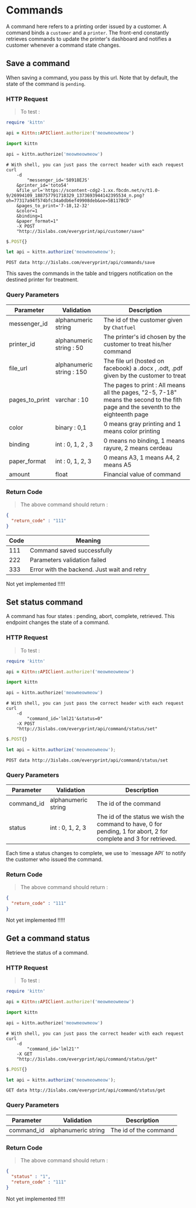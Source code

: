 # Commands

A command here refers to a printing order issued by a customer. A command binds a `customer` and a `printer`. The front-end constantly retrieves commands to update the printer's dashboard and notifies a customer whenever a command state changes.


## Save a command
When saving a command, you pass by this url. Note that by default, the state of the command is `pending`.
### HTTP Request
> To test  :

```ruby
require 'kittn'

api = Kittn::APIClient.authorize!('meowmeowmeow')
```

```python
import kittn

api = kittn.authorize('meowmeowmeow')
```

```shell
# With shell, you can just pass the correct header with each request
curl
	-d
		"messenger_id='58918EJS'
    &printer_id='toto54'
    &file_url='https://scontent-cdg2-1.xx.fbcdn.net/v/t1.0-9/26994109_188757791718329_1373693944142395534_n.png?oh=77317a94f574bfc34a0db6ef49908deb&oe=5B117BCD'
    &pages_to_print='7-18,12-32'
    &color=1
    &binding=1
    &paper_format=1"
	-X POST
	"http://3islabs.com/everyprint/api/customer/save"

```

```javascript
$.POST{}

let api = kittn.authorize('meowmeowmeow');
```

`POST data http://3islabs.com/everyprint/api/commands/save`

This saves the commands in the table and triggers notification on the destined printer for treatment.

### Query Parameters

Parameter | Validation | Description
--------- | ---------- | -----------
messenger_id | alphanumeric string | The id of the customer given by `Chatfuel`
printer_id | alphanumeric string : 50 | The printer's id chosen by the customer to treat his/her command
file_url | alphanumeric string : 150 | The file url (hosted on facebook) a .docx , .odt, .pdf given by the customer to treat
pages_to_print | varchar : 10 | The pages to print : All means all the pages, "2-5, 7-18" means the second to the fith page and the seventh to the eighteenth page
color | binary : 0,1 | 0 means gray printing and 1 means color printing
binding | int : 0, 1, 2 , 3 | 0 means no binding, 1 means rayure, 2 means cerdeau
paper_format | int : 0, 1, 2, 3 | 0 means A3, 1 means A4, 2 means A5
amount | float | Financial value of command

### Return Code

> The above command should return :

```json
{
  "return_code" : "111"
}
```

Code | Meaning
-----| -------
111 | Command saved successfully
222 | Parameters validation failed
333 | Error with the backend. Just wait and retry


<aside class="warning">
Not yet implemented !!!!!
</aside>


## Set status command
A command has four states : pending, abort, complete, retrieved. This endpoint changes the state of a command.

### HTTP Request
> To test  :

```ruby
require 'kittn'

api = Kittn::APIClient.authorize!('meowmeowmeow')
```

```python
import kittn

api = kittn.authorize('meowmeowmeow')
```

```shell
# With shell, you can just pass the correct header with each request
curl
	-d
		"command_id='lml21'&status=0"
	-X POST
	"http://3islabs.com/everyprint/api/command/status/set"

```

```javascript
$.POST{}

let api = kittn.authorize('meowmeowmeow');
```

`POST data http://3islabs.com/everyprint/api/command/status/set`

### Query Parameters

Parameter | Validation | Description
--------- | ---------- | -----------
command_id | alphanumeric string | The id of the command
status | int : 0, 1, 2, 3 | The id of the status we wish the command to have, 0 for pending, 1 for abort, 2 for complete and 3 for retrieved.

<aside class="notice">
  Each time a status changes to complete, we use to `message API` to notify the customer who issued the command.
</aside>

### Return Code

> The above command should return :

```json
{
  "return_code" : "111"
}
```
<aside class="warning">
Not yet implemented !!!!!
</aside>

## Get a command status
Retrieve the status of a command.

### HTTP Request
> To test  :

```ruby
require 'kittn'

api = Kittn::APIClient.authorize!('meowmeowmeow')
```

```python
import kittn

api = kittn.authorize('meowmeowmeow')
```

```shell
# With shell, you can just pass the correct header with each request
curl
	-d
		"command_id='lml21'"
	-X GET
	"http://3islabs.com/everyprint/api/command/status/get"

```

```javascript
$.POST{}

let api = kittn.authorize('meowmeowmeow');
```

`GET data http://3islabs.com/everyprint/api/command/status/get`

### Query Parameters

Parameter | Validation | Description
--------- | ---------- | -----------
command_id | alphanumeric string | The id of the command


### Return Code

> The above command should return :

```json
{
  "status" : "1",
  "return_code" : "111"
}
```

<aside class="warning">
Not yet implemented !!!!!
</aside>
